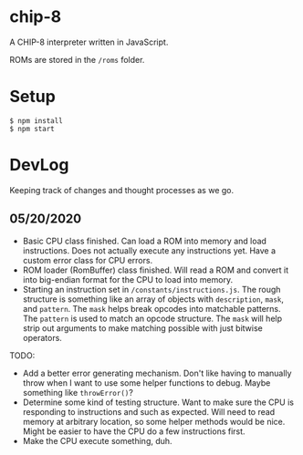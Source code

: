 # chip-8

A CHIP-8 interpreter written in JavaScript.

ROMs are stored in the `/roms` folder.

# Setup

```
$ npm install
$ npm start
```

# DevLog

Keeping track of changes and thought processes as we go.

## 05/20/2020

- Basic CPU class finished. Can load a ROM into memory and load instructions. Does not actually execute any instructions yet. Have a custom error class for CPU errors.
- ROM loader (RomBuffer) class finished. Will read a ROM and convert it into big-endian format for the CPU to load into memory.
- Starting an instruction set in `/constants/instructions.js`. The rough structure is something like an array of objects with `description`, `mask`, and `pattern`. The `mask` helps break opcodes into matchable patterns. The `pattern` is used to match an opcode structure. The `mask` will help strip out arguments to make matching possible with just bitwise operators.

TODO:

- Add a better error generating mechanism. Don't like having to manually throw when I want to use some helper functions to debug. Maybe something like `throwError()`?
- Determine some kind of testing structure. Want to make sure the CPU is responding to instructions and such as expected. Will need to read memory at arbitrary location, so some helper methods would be nice. Might be easier to have the CPU do a few instructions first.
- Make the CPU execute something, duh.
